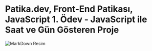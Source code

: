 # Patika.dev, Front-End Patikası, JavaScript 1. Ödev - JavaScript ile Saat ve Gün Gösteren Proje
![MarkDown Resim](https://github.com/cemalsezer/JavaScript-Patika.dev-Works/blob/main/JavaScript-Clock/img/JavaScript-Work-One.gif)
